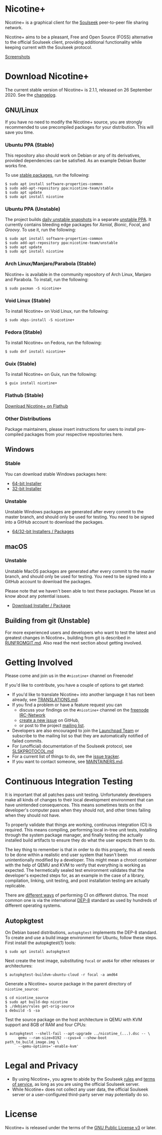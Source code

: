 # Nicotine+

Nicotine+ is a graphical client for the [Soulseek](https://www.slsknet.org/news/) peer-to-peer file sharing network.

Nicotine+ aims to be a pleasant, Free and Open Source (FOSS) alternative to the official Soulseek client, providing additional functionality while keeping current with the Soulseek protocol.

[Screenshots](files/screenshots/SCREENSHOTS.md)

# Download Nicotine+
The current stable version of Nicotine+ is 2.1.1, released on 26 September 2020. See the [changelog](NEWS.md).

## GNU/Linux
If you have no need to modify the Nicotine+ source, you are strongly recommended to use precompiled packages for your distribution. This will save you time.

### Ubuntu PPA (Stable)
This repository also should work on Debian or any of its derivatives, provided dependencies can be satisfied. As an example Debian Buster works fine.

To use [stable packages](https://launchpad.net/~nicotine-team/+archive/ubuntu/stable), run the following:

```console
$ sudo apt install software-properties-common
$ sudo add-apt-repository ppa:nicotine-team/stable
$ sudo apt update
$ sudo apt install nicotine
```

### Ubuntu PPA (Unstable)
The project builds [daily unstable snapshots](https://code.launchpad.net/~nicotine-team/+recipe/nicotine+-daily) in a separate [unstable PPA](https://code.launchpad.net/~nicotine-team/+archive/ubuntu/unstable). It currently contains bleeding edge packages for _Xenial_, _Bionic_, _Focal_, and _Groovy_. To use it, run the following:

```console
$ sudo apt install software-properties-common
$ sudo add-apt-repository ppa:nicotine-team/unstable
$ sudo apt update
$ sudo apt install nicotine
```

### Arch Linux/Manjaro/Parabola (Stable)
Nicotine+ is available in the community repository of Arch Linux, Manjaro and Parabola. To install, run the following:

```console
$ sudo pacman -S nicotine+
```

### Void Linux (Stable)
To install Nicotine+ on Void Linux, run the following:

```console
$ sudo xbps-install -S nicotine+
```

### Fedora (Stable)
To install Nicotine+ on Fedora, run the following:

```console
$ sudo dnf install nicotine+
```

### Guix (Stable)
To install Nicotine+ on Guix, run the following:

```console
$ guix install nicotine+
```

### Flathub (Stable)
[Download Nicotine+ on Flathub](https://flathub.org/apps/details/org.nicotine_plus.Nicotine)

### Other Distributions
Package maintainers, please insert instructions for users to install pre-compiled packages from your respective repositories here.

## Windows

### Stable

You can download stable Windows packages here:

- [64-bit Installer](https://github.com/Nicotine-Plus/nicotine-plus/releases/download/2.1.1/Nicotine+-2.1.1-x86_64.exe)
- [32-bit Installer](https://github.com/Nicotine-Plus/nicotine-plus/releases/download/2.1.1/Nicotine+-2.1.1-i686.exe)

### Unstable

Unstable Windows packages are generated after every commit to the master branch, and should only be used for testing. You need to be signed into a GitHub account to download the packages.

- [64/32-bit Installers / Packages](https://github.com/Nicotine-Plus/nicotine-plus/actions?query=branch%3Amaster+event%3Apush+is%3Asuccess+workflow%3A%22Packaging%22)

## macOS

### Unstable

Unstable MacOS packages are generated after every commit to the master branch, and should only be used for testing. You need to be signed into a GitHub account to download the packages.

Please note that we haven't been able to test these packages. Please let us know about any potential issues.

- [Download Installer / Package](https://github.com/Nicotine-Plus/nicotine-plus/actions?query=branch%3Amaster+event%3Apush+is%3Asuccess+workflow%3A%22Packaging%22)

## Building from git (Unstable)
For more experienced users and developers who want to test the latest and greatest changes in Nicotine+, building from git is described in [RUNFROMGIT.md](doc/RUNFROMGIT.md). Also read the next section about getting involved.

# Getting Involved
Please come and join us in the `#nicotine+` channel on Freenode!

If you'd like to contribute, you have a couple of options to get started:

* If you'd like to translate Nicotine+ into another language it has not been already, see [TRANSLATIONS.md](doc/TRANSLATIONS.md).
* If you find a problem or have a feature request you can
  * discuss your findings on the `#nicotine+` channel on the [freenode IRC-Network](https://webchat.freenode.net/)
  * [create a new issue](https://github.com/Nicotine-Plus/nicotine-plus/issues) on GitHub, 
  * or post to the project [mailing list](mailto:nicotine-team@lists.launchpad.net).
* Developers are also encouraged to join the [Launchpad Team](https://launchpad.net/~nicotine-team) or subscribe to the mailing list so that they are automatically notified of failed commits.
* For (unofficial) documentation of the Soulseek protocol, see [SLSKPROTOCOL.md](doc/SLSKPROTOCOL.md)
* For a current list of things to do, see the [issue tracker](https://github.com/Nicotine-Plus/nicotine-plus/issues).
* If you want to contact someone, see [MAINTAINERS.md](AUTHORS.md).

# Continuous Integration Testing

It is important that all patches pass unit testing. Unfortunately developers make all kinds of changes to their local development environment that can have unintended consequences. This means sometimes tests on the developer's computer pass when they should not, and other times failing when they should not have. 

To properly validate that things are working, continuous integration (CI) is required. This means compiling, performing local in-tree unit tests, installing through the system package manager, and finally testing the actually installed build artifacts to ensure they do what the user expects them to do.

The key thing to remember is that in order to do this properly, this all needs to be done within a realistic end user system that hasn't been unintentionally modified by a developer. This might mean a chroot container with the help of QEMU and KVM to verify that everything is working as expected. The hermetically sealed test environment validates that the developer's expected steps for, as an example in the case of a library, compilation, linking, unit testing, and post installation testing are actually replicable.

There are [different ways](https://wiki.debian.org/qa.debian.org#Other_distributions) of performing CI on different distros. The most common one is via the international [DEP-8](https://dep-team.pages.debian.net/deps/dep8/) standard as used by hundreds of different operating systems.

## Autopkgtest
On Debian based distributions, `autopkgtest` implements the DEP-8 standard. To create and use a build image environment for Ubuntu, follow these steps. First install the autopkgtest(1) tools:
```
$ sudo apt install autopkgtest
```

Next create the test image, substituting `focal` or `amd64` for other releases or architectures:
```
$ autopkgtest-buildvm-ubuntu-cloud -r focal -a amd64
```

Generate a Nicotine+ source package in the parent directory of `nicotine_source`:
```
$ cd nicotine_source
$ sudo apt build-dep nicotine
$ ./debian/rules get-orig-source
$ debuild -S -sa
```

Test the source package on the host architecture in QEMU with KVM support and 8GB of RAM and four CPUs:
```
$ autopkgtest --shell-fail --apt-upgrade ../nicotine_(...).dsc -- \
      qemu --ram-size=8192 --cpus=4 --show-boot path_to_build_image.img \
      --qemu-options='-enable-kvm'
```

# Legal and Privacy

- By using Nicotine+, you agree to abide by the Soulseek [rules](https://www.slsknet.org/news/node/681) and [terms of service](https://www.slsknet.org/news/node/682), as long as you are using the official Soulseek server.
- While Nicotine+ does not collect any user data, the official Soulseek server or a user-configured third-party server may potentially do so.

# License

Nicotine+ is released under the terms of the [GNU Public License v3](https://www.gnu.org/licenses/gpl-3.0-standalone.html) or later.
